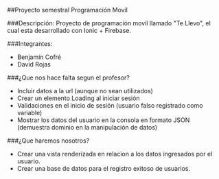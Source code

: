 ##Proyecto semestral Programación Movil

###Descripción:
Proyecto de programación movil llamado "Te Llevo", el cual esta desarrollado con Ionic + Firebase.

###Integrantes:

- Benjamín Cofré
- David Rojas

###¿Que nos hace falta segun el profesor?

- Incluir datos a la url (aunque no sean utilizados)
- Crear un elemento Loading al iniciar sesión
- Validaciones en el inicio de sesión (usuario falso registrado como variable)
- Mostrar los datos del usuario en la consola en formato JSON (demuestra dominio en la manipulación de datos)

###¿Que haremos nosotros?

- Crear una vista renderizada en relacion a los datos ingresados por el usuario.
- Crear una base de datos para el registro exitoso de usuarios.
